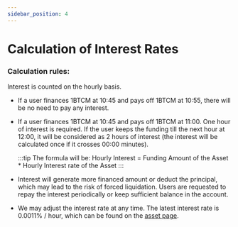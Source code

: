 ```yaml
---
sidebar_position: 4
---
```

# Calculation of Interest Rates

### Calculation rules: 
Interest is counted on the hourly basis.
  * If a user finances 1BTCM at 10:45 and pays off 1BTCM at 10:55, there will be no need to pay any interest.
  * If a user finances 1BTCM at 10:45 and pays off 1BTCM at 11:00. One hour of interest is required. If the user keeps the funding till the next hour at 12:00, it will be considered as 2 hours of interest (the interest will be calculated once if it crosses 00:00 minutes).

    :::tip The formula will be: 
    Hourly Interest = Funding Amount of the Asset * Hourly Interest rate of the Asset
    :::

* Interest will generate more financed amount or deduct the principal, which may lead to the risk of forced liquidation. Users are requested to repay the interest periodically or keep sufficient balance in the account. 

* We may adjust the interest rate at any time. The latest interest rate is 0.0011% / hour, which can be found on the [asset page](https://decatsdevapp.eurus.dev/dashboard).